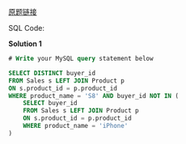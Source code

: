 [原题链接](https://leetcode-cn.com/problems/sales-analysis-ii/)

SQL Code:

**Solution 1**

```sql
# Write your MySQL query statement below

SELECT DISTINCT buyer_id
FROM Sales s LEFT JOIN Product p
ON s.product_id = p.product_id
WHERE product_name = 'S8' AND buyer_id NOT IN (
    SELECT buyer_id
    FROM Sales s LEFT JOIN Product p
    ON s.product_id = p.product_id
    WHERE product_name = 'iPhone'
)
```
